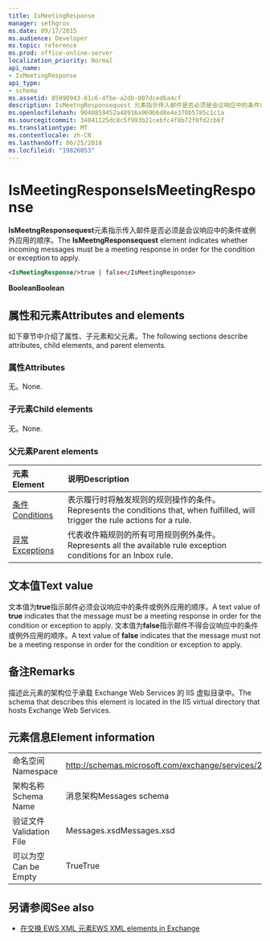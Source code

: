 ```yaml
---
title: IsMeetingResponse
manager: sethgros
ms.date: 09/17/2015
ms.audience: Developer
ms.topic: reference
ms.prod: office-online-server
localization_priority: Normal
api_name:
- IsMeetingResponse
api_type:
- schema
ms.assetid: 85090943-81c6-4fbe-a2db-007dced6a4cf
description: IsMeetngResponsequest 元素指示传入邮件是否必须是会议响应中的条件或例外应用的顺序。
ms.openlocfilehash: 9040859452a48916a969b6d8e4e370b5785c1c1a
ms.sourcegitcommit: 34041125dc8c5f993b21cebfc4f8b72f0fd2cb6f
ms.translationtype: MT
ms.contentlocale: zh-CN
ms.lasthandoff: 06/25/2018
ms.locfileid: "19826053"
---
```

# <a name="ismeetingresponse"></a><span data-ttu-id="cf35f-103">IsMeetingResponse</span><span class="sxs-lookup"><span data-stu-id="cf35f-103">IsMeetingResponse</span></span>

<span data-ttu-id="cf35f-104">**IsMeetngResponsequest**元素指示传入邮件是否必须是会议响应中的条件或例外应用的顺序。</span><span class="sxs-lookup"><span data-stu-id="cf35f-104">The **IsMeetngResponsequest** element indicates whether incoming messages must be a meeting response in order for the condition or exception to apply.</span></span> 
  
```XML
<IsMeetingResponse/>true | false</IsMeetingResponse>
```

 <span data-ttu-id="cf35f-105">**Boolean**</span><span class="sxs-lookup"><span data-stu-id="cf35f-105">**Boolean**</span></span>
## <a name="attributes-and-elements"></a><span data-ttu-id="cf35f-106">属性和元素</span><span class="sxs-lookup"><span data-stu-id="cf35f-106">Attributes and elements</span></span>

<span data-ttu-id="cf35f-107">如下章节中介绍了属性、子元素和父元素。</span><span class="sxs-lookup"><span data-stu-id="cf35f-107">The following sections describe attributes, child elements, and parent elements.</span></span>
  
### <a name="attributes"></a><span data-ttu-id="cf35f-108">属性</span><span class="sxs-lookup"><span data-stu-id="cf35f-108">Attributes</span></span>

<span data-ttu-id="cf35f-109">无。</span><span class="sxs-lookup"><span data-stu-id="cf35f-109">None.</span></span>
  
### <a name="child-elements"></a><span data-ttu-id="cf35f-110">子元素</span><span class="sxs-lookup"><span data-stu-id="cf35f-110">Child elements</span></span>

<span data-ttu-id="cf35f-111">无。</span><span class="sxs-lookup"><span data-stu-id="cf35f-111">None.</span></span>
  
### <a name="parent-elements"></a><span data-ttu-id="cf35f-112">父元素</span><span class="sxs-lookup"><span data-stu-id="cf35f-112">Parent elements</span></span>

|<span data-ttu-id="cf35f-113">**元素**</span><span class="sxs-lookup"><span data-stu-id="cf35f-113">**Element**</span></span>|<span data-ttu-id="cf35f-114">**说明**</span><span class="sxs-lookup"><span data-stu-id="cf35f-114">**Description**</span></span>|
|:-----|:-----|
|[<span data-ttu-id="cf35f-115">条件</span><span class="sxs-lookup"><span data-stu-id="cf35f-115">Conditions</span></span>](conditions.md) <br/> |<span data-ttu-id="cf35f-116">表示履行时将触发规则的规则操作的条件。</span><span class="sxs-lookup"><span data-stu-id="cf35f-116">Represents the conditions that, when fulfilled, will trigger the rule actions for a rule.</span></span>  <br/> |
|[<span data-ttu-id="cf35f-117">异常</span><span class="sxs-lookup"><span data-stu-id="cf35f-117">Exceptions</span></span>](exceptions.md) <br/> |<span data-ttu-id="cf35f-118">代表收件箱规则的所有可用规则例外条件。</span><span class="sxs-lookup"><span data-stu-id="cf35f-118">Represents all the available rule exception conditions for an Inbox rule.</span></span>  <br/> |
   
## <a name="text-value"></a><span data-ttu-id="cf35f-119">文本值</span><span class="sxs-lookup"><span data-stu-id="cf35f-119">Text value</span></span>

<span data-ttu-id="cf35f-120">文本值为**true**指示邮件必须会议响应中的条件或例外应用的顺序。</span><span class="sxs-lookup"><span data-stu-id="cf35f-120">A text value of **true** indicates that the message must be a meeting response in order for the condition or exception to apply.</span></span> <span data-ttu-id="cf35f-121">文本值为**false**指示邮件不得会议响应中的条件或例外应用的顺序。</span><span class="sxs-lookup"><span data-stu-id="cf35f-121">A text value of **false** indicates that the message must not be a meeting response in order for the condition or exception to apply.</span></span> 
  
## <a name="remarks"></a><span data-ttu-id="cf35f-122">备注</span><span class="sxs-lookup"><span data-stu-id="cf35f-122">Remarks</span></span>

<span data-ttu-id="cf35f-123">描述此元素的架构位于承载 Exchange Web Services 的 IIS 虚拟目录中。</span><span class="sxs-lookup"><span data-stu-id="cf35f-123">The schema that describes this element is located in the IIS virtual directory that hosts Exchange Web Services.</span></span>
  
## <a name="element-information"></a><span data-ttu-id="cf35f-124">元素信息</span><span class="sxs-lookup"><span data-stu-id="cf35f-124">Element information</span></span>

|||
|:-----|:-----|
|<span data-ttu-id="cf35f-125">命名空间</span><span class="sxs-lookup"><span data-stu-id="cf35f-125">Namespace</span></span>  <br/> |http://schemas.microsoft.com/exchange/services/2006/messages  <br/> |
|<span data-ttu-id="cf35f-126">架构名称</span><span class="sxs-lookup"><span data-stu-id="cf35f-126">Schema Name</span></span>  <br/> |<span data-ttu-id="cf35f-127">消息架构</span><span class="sxs-lookup"><span data-stu-id="cf35f-127">Messages schema</span></span>  <br/> |
|<span data-ttu-id="cf35f-128">验证文件</span><span class="sxs-lookup"><span data-stu-id="cf35f-128">Validation File</span></span>  <br/> |<span data-ttu-id="cf35f-129">Messages.xsd</span><span class="sxs-lookup"><span data-stu-id="cf35f-129">Messages.xsd</span></span>  <br/> |
|<span data-ttu-id="cf35f-130">可以为空</span><span class="sxs-lookup"><span data-stu-id="cf35f-130">Can be Empty</span></span>  <br/> |<span data-ttu-id="cf35f-131">True</span><span class="sxs-lookup"><span data-stu-id="cf35f-131">True</span></span>  <br/> |
   
## <a name="see-also"></a><span data-ttu-id="cf35f-132">另请参阅</span><span class="sxs-lookup"><span data-stu-id="cf35f-132">See also</span></span>



- [<span data-ttu-id="cf35f-133">在交换 EWS XML 元素</span><span class="sxs-lookup"><span data-stu-id="cf35f-133">EWS XML elements in Exchange</span></span>](ews-xml-elements-in-exchange.md)

